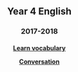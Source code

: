 <h2> 
<p align="center">
Year 4 English
</p>
</h2>

<h3> 
<p align="center">
2017-2018
</p>
</h3>

<h4>
<p align="center">
  <a href="https://tangerina-pt.github.io/English/Year4_vocab">Learn vocabulary</a>
  <br>
</p>
<p align="center">
  <a href="https://tangerina-pt.github.io/English/Year4_conv">Conversation</a>
  <br>
</p>
</h4>
